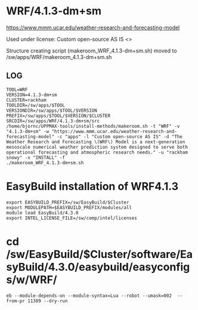 WRF/4.1.3-dm+sm
========================

<https://www.mmm.ucar.edu/weather-research-and-forecasting-model>

Used under license:
Custom open-source AS IS
<>

Structure creating script (makeroom_WRF_4.1.3-dm+sm.sh) moved to /sw/apps/WRF/makeroom_4.1.3-dm+sm.sh

LOG
---

    TOOL=WRF
    VERSION=4.1.3-dm+sm
    CLUSTER=rackham
    TOOLDIR=/sw/apps/$TOOL
    VERSIONDIR=/sw/apps/$TOOL/$VERSION
    PREFIX=/sw/apps/$TOOL/$VERSION/$CLUSTER
    SRCDIR=/sw/apps/WRF/4.1.3-dm+sm/src
    /home/bjornc/UPPMAX-tools/install-methods/makeroom.sh -t "WRF" -v "4.1.3-dm+sm" -w "https://www.mmm.ucar.edu/weather-research-and-forecasting-model" -c "apps" -l "Custom open-source AS IS" -d "The Weather Research and Forecasting \(WRF\) Model is a next-generation mesoscale numerical weather prediction system designed to serve both operational forecasting and atmospheric research needs." -u "rackham snowy" -x "INSTALL" -f
    ./makeroom_WRF_4.1.3-dm+sm.sh

# EasyBuild installation of WRF4.1.3

    export EASYBUILD_PREFIX=/sw/EasyBuild/$Cluster
    export MODULEPATH=$EASYBUILD_PREFIX/modules/all
    module load EasyBuild/4.3.0
    export INTEL_LICENSE_FILE=/sw/comp/intel/licenses

#   cd /sw/EasyBuild/$Cluster/software/EasyBuild/4.3.0/easybuild/easyconfigs/w/WRF/
    eb --module-depends-on --module-syntax=Lua --robot --umask=002  --from-pr 11389 --dry-run

